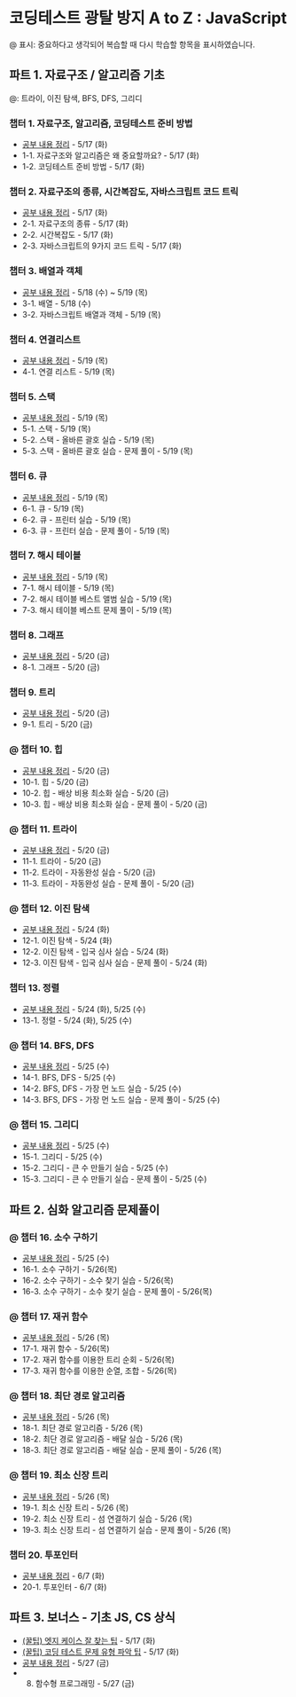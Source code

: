 # 코딩테스트 광탈 방지 A to Z : JavaScript

@ 표시: 중요하다고 생각되어 복습할 때 다시 학습할 항목을 표시하였습니다.

## 파트 1. 자료구조 / 알고리즘 기초

@: 트라이, 이진 탐색, BFS, DFS, 그리디

### 챕터 1. 자료구조, 알고리즘, 코딩테스트 준비 방법

- [공부 내용 정리](./파트1/Ch01.%EA%B8%B0%EC%B4%88.md) - 5/17 (화)
- 1-1. 자료구조와 알고리즘은 왜 중요할까요? - 5/17 (화)
- 1-2. 코딩테스트 준비 방법 - 5/17 (화)

### 챕터 2. 자료구조의 종류, 시간복잡도, 자바스크립트 코드 트릭

- [공부 내용 정리](./파트1/Ch02.%EC%9E%90%EB%A3%8C%EA%B5%AC%EC%A1%B0.md) - 5/17 (화)
- 2-1. 자료구조의 종류 - 5/17 (화)
- 2-2. 시간복잡도 - 5/17 (화)
- 2-3. 자바스크립트의 9가지 코드 트릭 - 5/17 (화)

### 챕터 3. 배열과 객체

- [공부 내용 정리](./파트1/Ch03.%EB%B0%B0%EC%97%B4%EA%B3%BC%EA%B0%9D%EC%B2%B4.md) - 5/18 (수) ~ 5/19 (목)
- 3-1. 배열 - 5/18 (수)
- 3-2. 자바스크립트 배열과 객체 - 5/19 (목)

### 챕터 4. 연결리스트

- [공부 내용 정리](./파트1/Ch04.%EC%97%B0%EA%B2%B0%EB%A6%AC%EC%8A%A4%ED%8A%B8.md) - 5/19 (목)
- 4-1. 연결 리스트 - 5/19 (목)

### 챕터 5. 스택

- [공부 내용 정리](./파트1/Ch05.%EC%8A%A4%ED%83%9D.md) - 5/19 (목)
- 5-1. 스택 - 5/19 (목)
- 5-2. 스택 - 올바른 괄호 실습 - 5/19 (목)
- 5-3. 스택 - 올바른 괄호 실습 - 문제 풀이 - 5/19 (목)

### 챕터 6. 큐

- [공부 내용 정리](./파트1/Ch06.%ED%81%90.md) - 5/19 (목)
- 6-1. 큐 - 5/19 (목)
- 6-2. 큐 - 프린터 실습 - 5/19 (목)
- 6-3. 큐 - 프린터 실습 - 문제 풀이 - 5/19 (목)

### 챕터 7. 해시 테이블

- [공부 내용 정리](./파트1/Ch07.%ED%95%B4%EC%8B%9C%ED%85%8C%EC%9D%B4%EB%B8%94.md) - 5/19 (목)
- 7-1. 해시 테이블 - 5/19 (목)
- 7-2. 해시 테이블 베스트 앨범 실습 - 5/19 (목)
- 7-3. 해시 테이블 베스트 문제 풀이 - 5/19 (목)

### 챕터 8. 그래프

- [공부 내용 정리](./파트1/Ch08.%EA%B7%B8%EB%9E%98%ED%94%84.md) - 5/20 (금)
- 8-1. 그래프 - 5/20 (금)

### 챕터 9. 트리

- [공부 내용 정리](./파트1/Ch09.%ED%8A%B8%EB%A6%AC.md) - 5/20 (금)
- 9-1. 트리 - 5/20 (금)

### @ 챕터 10. 힙

- [공부 내용 정리](./파트1/Ch10.%ED%9E%99.md) - 5/20 (금)
- 10-1. 힙 - 5/20 (금)
- 10-2. 힙 - 배상 비용 최소화 실습 - 5/20 (금)
- 10-3. 힙 - 배상 비용 최소화 실습 - 문제 풀이 - 5/20 (금)

### @ 챕터 11. 트라이

- [공부 내용 정리](./파트1/Ch11.%ED%8A%B8%EB%9D%BC%EC%9D%B4.md) - 5/20 (금)
- 11-1. 트라이 - 5/20 (금)
- 11-2. 트라이 - 자동완성 실습 - 5/20 (금)
- 11-3. 트라이 - 자동완성 실습 - 문제 풀이 - 5/20 (금)

### @ 챕터 12. 이진 탐색

- [공부 내용 정리](./파트1/Ch12.%EC%9D%B4%EC%A7%84%ED%83%90%EC%83%89.md) - 5/24 (화)
- 12-1. 이진 탐색 - 5/24 (화)
- 12-2. 이진 탐색 - 입국 심사 실습 - 5/24 (화)
- 12-3. 이진 탐색 - 입국 심사 실습 - 문제 풀이 - 5/24 (화)

### 챕터 13. 정렬

- [공부 내용 정리](./파트1/Ch13.정렬.md) - 5/24 (화), 5/25 (수)
- 13-1. 정렬 - 5/24 (화), 5/25 (수)

### @ 챕터 14. BFS, DFS

- [공부 내용 정리](./파트1/Ch14.BFS,DFS.md) - 5/25 (수)
- 14-1. BFS, DFS - 5/25 (수)
- 14-2. BFS, DFS - 가장 먼 노드 실습 - 5/25 (수)
- 14-3. BFS, DFS - 가장 먼 노드 실습 - 문제 풀이 - 5/25 (수)

### @ 챕터 15. 그리디

- [공부 내용 정리](./파트1/Ch15.그리디.md) - 5/25 (수)
- 15-1. 그리디 - 5/25 (수)
- 15-2. 그리디 - 큰 수 만들기 실습 - 5/25 (수)
- 15-3. 그리디 - 큰 수 만들기 실습 - 문제 풀이 - 5/25 (수)

## 파트 2. 심화 알고리즘 문제풀이

### @ 챕터 16. 소수 구하기

- [공부 내용 정리](./파트2/Ch16.md) - 5/25 (수)
- 16-1. 소수 구하기 - 5/26(목)
- 16-2. 소수 구하기 - 소수 찾기 실습 - 5/26(목)
- 16-3. 소수 구하기 - 소수 찾기 실습 - 문제 풀이 - 5/26(목)

### @ 챕터 17. 재귀 함수

- [공부 내용 정리](./파트2/Ch17.md) - 5/26 (목)
- 17-1. 재귀 함수 - 5/26(목)
- 17-2. 재귀 함수를 이용한 트리 순회 - 5/26(목)
- 17-3. 재귀 함수를 이용한 순열, 조합 - 5/26(목)

### @ 챕터 18. 최단 경로 알고리즘

- [공부 내용 정리](./파트2/Ch18.md) - 5/26 (목)
- 18-1. 최단 경로 알고리즘 - 5/26 (목)
- 18-2. 최단 경로 알고리즘 - 배달 실습 - 5/26 (목)
- 18-3. 최단 경로 알고리즘 - 배달 실습 - 문제 풀이 - 5/26 (목)

### @ 챕터 19. 최소 신장 트리

- [공부 내용 정리](./파트2/Ch19.md) - 5/26 (목)
- 19-1. 최소 신장 트리 - 5/26 (목)
- 19-2. 최소 신장 트리 - 섬 연결하기 실습 - 5/26 (목)
- 19-3. 최소 신장 트리 - 섬 연결하기 실습 - 문제 풀이 - 5/26 (목)

### 챕터 20. 투포인터

- [공부 내용 정리](./%ED%8C%8C%ED%8A%B82/Ch20.md) - 6/7 (화)
- 20-1. 투포인터 - 6/7 (화)

## 파트 3. 보너스 - 기초 JS, CS 상식

- [(꿀팁) 엣지 케이스 잘 찾는 팁](./파트3/tip-edge-case.md) - 5/17 (화)
- [(꿀팁) 코딩 테스트 문제 유형 파악 팁](./파트3/tip-problem-reading.md) - 5/17 (화)
- [공부 내용 정리](./파트3/README.md) - 5/27 (금)
- 8. 함수형 프로그래밍 - 5/27 (금)
